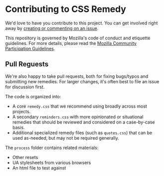 # Contributing to CSS Remedy

We'd love to have you contribute to this project.
You can get involved right away by
[creating or commenting on an issue](https://github.com/mozdevs/cssremedy/issues).

This repository is governed by Mozilla's code of conduct and etiquette guidelines. For more details, please read the [Mozilla Community Participation Guidelines](https://www.mozilla.org/en-US/about/governance/policies/participation/).

## Pull Reguests

We're also happy to take pull requests,
both for fixing bugs/typos
and submitting new remedies.
For larger changes,
it's often best to file an issue for discussion first.

The code is organized into:

- A core `remedy.css` that we recommend using broadly across most projects.
- A secondary `reminders.css` with more opinionated or situational remedies that should be reviewed and considered on a case-by-case basis.
- Additional specialized remedy files (such as `quotes.css`) that can be used as-needed, but may not be required generally.

The `process` folder contains related materials:

- Other resets
- UA stylesheets from various browsers
- An html file to test against
